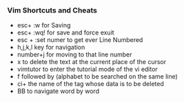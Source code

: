 ### Vim Shortcuts and Cheats

* esc+ :w for Saving
* esc+ :wq! for save and force exuit  
* esc + :set numer to get ever Line Numbered 
* h,j,k,l key for navigation
* number+j for moving to that line number
* x to delete the text at the current place of the cursor
* vimtutor to enter the tutorial mode of the vi editor
* f  followed by (alphabet to be searched on the same line)
* ci+ the name of the tag whose data is to be deleted
* BB to navigate word by word

